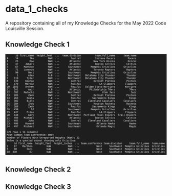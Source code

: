 # data_1_checks
A repository containing all of my Knowledge Checks for the May 2022 Code Louisville Session.

## Knowledge Check 1

<img src="./KC1preview.png" alt="" width="600"/>

## Knowledge Check 2

## Knowledge Check 3



